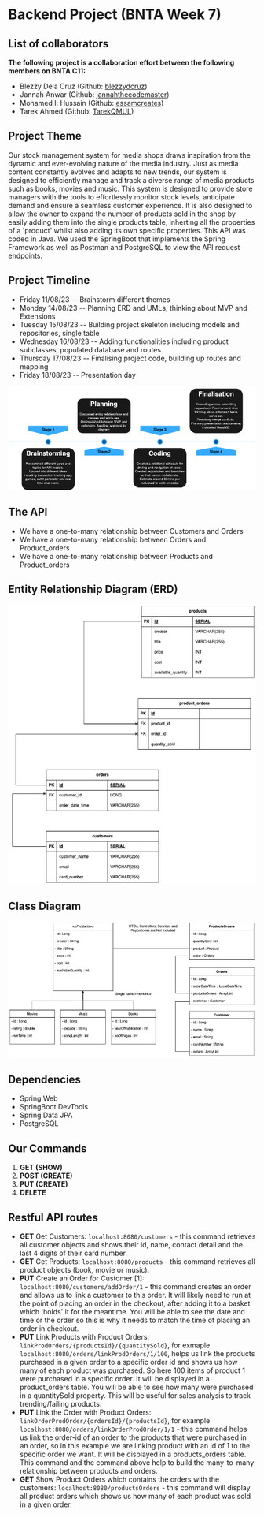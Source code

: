 # **Backend Project (BNTA Week 7)**
## **List of collaborators**
**The following project is a collaboration effort between the following members on BNTA C11:**
- Blezzy Dela Cruz (Github: [blezzydcruz](https://github.com/blezzydcruz))
- Jannah Anwar (Github: [jannahthecodemaster](https://github.com/jannahthecodemaster))
- Mohamed I. Hussain (Github: [essamcreates](https://github.com/essamcreates))
- Tarek Ahmed (Github: [TarekQMUL](https://github.com/TarekQMUL))
## **Project Theme**
Our stock management system for media shops draws inspiration from the dynamic and ever-evolving nature of the media industry. Just as media content constantly evolves and adapts to new trends, our system is designed to efficiently manage and track a diverse range of media products such as books, movies and music. This system is designed to provide store managers with the tools to effortlessly monitor stock levels, anticipate demand and ensure a seamless customer experience. It is also designed to allow the owner to expand the number of products sold in the shop by easily adding them into the single products table, inherting all the properties of a 'product' whilst also adding its own specific properties.
This API was coded in Java. We used the SpringBoot that implements the Spring Framework as well as Postman and PostgreSQL to view the API request endpoints. 
## **Project Timeline**
- Friday 11/08/23 -- Brainstorm different themes
- Monday 14/08/23 -- Planning ERD and UMLs, thinking about MVP and Extensions
- Tuesday 15/08/23 -- Building project skeleton including models and repositories, single table
- Wednesday 16/08/23 -- Adding functionalities including product subclasses, populated database and routes
- Thursday 17/08/23 -- Finalising project code, building up routes and mapping
- Friday 18/08/23 -- Presentation day

![TIMELINE](diagrams/MediaAPITL.png)
## The API
- We have a one-to-many relationship between Customers and Orders
- We have a one-to-many relationship between Orders and Product_orders
- We have a one-to-many relationship between Products and Product_orders
## **Entity Relationship Diagram (ERD)**
![ERD](diagrams/MediaAPI-ERD.png)
## **Class Diagram**
![CD](diagrams/MediaAPICD.png)
## **Dependencies**
- Spring Web
- SpringBoot DevTools
- Spring Data JPA
- PostgreSQL
## **Our Commands**
1. **GET (SHOW)**
2. **POST (CREATE)**
3. **PUT (CREATE)**
4. **DELETE**
## **Restful API routes**
- **GET** Get Customers: `localhost:8080/customers` - this command retrieves all customer objects and shows their id, name, contact detail and the last 4 digits of their card number.
- **GET** Get Products:  `localhost:8080/products` - this command retrieves all product objects (book, movie or music). 
- **PUT** Create an Order for Customer [1]: `localhost:8080/customers/addOrder/1` - this command creates an order and allows us to link a customer to this order. It will likely need to run at the point of placing an order in the checkout, after adding it to a basket which 'holds' it for the meantime. You will be able to see the date and time or the order so this is why it needs to match the time of placing an order in checkout.
- **PUT** Link Products with Product Orders: `linkProdOrders/{productsId}/{quantitySold}`, for exmaple `localhost:8080/orders/linkProdOrders/1/100`, helps us link the products purchased in a given order to a specific order id and shows us how many of each product was purchased. So here 100 items of product 1 were purchased in a specific order. It will be displayed in a product_orders table. You will be able to see how many were purchased in a quantitySold property. This will be useful for sales analysis to track trending/failing products.
- **PUT** Link the Order with Product Orders: `linkOrderProdOrder/{ordersId}/{productsId}`, for example `localhost:8080/orders/linkOrderProdOrder/1/1` - this command helps us link the order-id of an order to the products that were purchased in an order, so in this example we are linking product with an id of 1 to the specific order we want. It will be displayed in a products_orders table. This command and the command above help to build the many-to-many relationship between products and orders.
- **GET** Show Product Orders which contains the orders with the customers: `localhost:8080/productsOrders` - this command will display all product orders which shows us how many of each product was sold in a given order.
